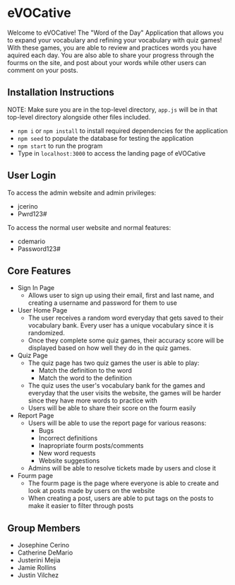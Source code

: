 # eVOCative

Welcome to eVOCative! The "Word of the Day" Application that allows you to expand your vocabulary and refining your vocabulary with quiz games! With these games, you are able to review and practices words you have aquired each day. You are also able to share your progress through the fourms on the site, and post about your words while other users can comment on your posts.

## Installation Instructions

NOTE: Make sure you are in the top-level directory, `app.js` will be in that top-level directory alongside other files included.

+ `npm i` or `npm install` to install required dependencies for the application
+ `npm seed` to populate the database for testing the application
+ `npm start` to run the program
+ Type in `localhost:3000` to access the landing page of eVOCative

## User Login
To access the admin website and admin privileges:
- jcerino
- Pwrd123#
  
To access the normal user website and normal features:
- cdemario
- Password123#

## Core Features
- Sign In Page
    - Allows user to sign up using their email, first and last name, and creating a username and password for them to use
- User Home Page
    - The user receives a random word everyday that gets saved to their vocabulary bank. Every user has a unique vocabulary since it is randomized.
    - Once they complete some quiz games, their accuracy score will be displayed based on how well they do in the quiz games.
- Quiz Page
  - The quiz page has two quiz games the user is able to play:
    - Match the definition to the word
    - Match the word to the definition
   - The quiz uses the user's vocabulary bank for the games and everyday that the user visits the website, the games will be harder since they have more words to practice with
  - Users will be able to share their score on the fourm easily
- Report Page
  - Users will be able to use the report page for various reasons:
    - Bugs
    - Incorrect definitions
    - Inapropriate fourm posts/comments
    - New word requests
    - Website suggestions
  - Admins will be able to resolve tickets made by users and close it
- Fourm page
    - The fourm page is the page where everyone is able to create and look at posts made by users on the website
    - When creating a post, users are able to put tags on the posts to make it easier to filter through posts


## Group Members

- Josephine Cerino
- Catherine DeMario
- Justerini Mejia
- Jamie Rollins
- Justin Vilchez
